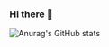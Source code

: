 ### Hi there 👋
![Anurag's GitHub stats](https://github-readme-stats.vercel.app/api?username=datnnt1997&show_icons=true&theme=flag-india)
